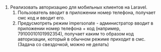 1. Реализовать авторизацию для мобильных клиентов на Laravel.
    1. Пользователь вводит в приложении номер телефона, получает смс код и вводит его.
    2. Предусмотреть режим impersonate - администратор вводит в приложении номер телефона + код (например,
       79100010101992354), получает каким то образом код авторизации, который в обычном режиме приходит в смс. (Задача
       со свездочкой, можно не делать)
